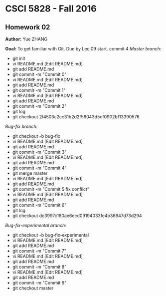 # CSCI 5828 - Fall 2016

## Homework 02

**Author:** Yue ZHANG

**Goal:** To get familiar with Git. Due by Lec 09 start.
commit 4
*Master branch:*

- git init
- vi README.md [Edit README.md]
- git add README.md
- git commit -m "Commit 0"
- vi README.md [Edit README.md]
- git add README.md
- git commit -m "Commit 1"
- vi README.md [Edit README.md]
- git add README.md
- git commit -m "Commit 2"
- git log
- git checkout 2f4503c2cc31b2d2f56043d5ef0902bf13390576

*Bug-fix branch:*

- git checkout -b bug-fix
- vi README.md [Edit README.md]
- git add README.md
- git commit -m "Commit 3"
- vi README.md [Edit README.md]
- git add README.md
- git commit -m "Commit 4"
- git merge master
- vi README.md [Edit README.md]
- git add README.md
- git commit -m "Commit 5 fix conflict"
- vi README.md [Edit README.md]
- git add README.md
- git commit -m "Commit 6"
- git log
- git checkout dc3997c180ae6ecd09194033fe4b36947d73d294


*Bug-fix-experimental branch:*

- git checkout -b bug-fix-experimental
- vi README.md [Edit README.md]
- git add README.md
- git commit -m "Commit 7"
- vi README.md [Edit README.md]
- git add README.md
- git commit -m "Commit 8"
- vi README.md [Edit README.md]
- git add README.md
- git commit -m "Commit 9"
- git checkout master
